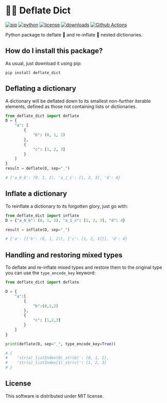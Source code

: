 # 🎈🌵 Deflate Dict

[![pip](https://badge.fury.io/py/deflate-dict.svg)](https://pypi.org/project/deflate-dict/)
[![python](https://img.shields.io/pypi/pyversions/deflate-dict)](https://pypi.org/project/deflate-dict/)
[![license](https://img.shields.io/pypi/l/deflate-dict)](https://pypi.org/project/deflate-dict/)
[![downloads](https://pepy.tech/badge/deflate-dict)](https://pepy.tech/project/deflate-dict)
[![Github Actions](https:://github.com/LucaCappelletti94/deflate_dict/actions/workflows/python.yml/badge.svg)](https://github.com/LucaCappelletti94/deflate_dict/actions/)

Python package to deflate 🌵 and re-inflate 🎈 nested dictionaries.

## How do I install this package?

As usual, just download it using pip:

```shell
pip install deflate_dict
```

## Deflating a dictionary

A dictionary will be deflated down to its smallest non-further iterable elements, defined as those not containing lists or dictionaries.

```python
from deflate_dict import deflate
D = {
    "a": [
        {
            "b": (0, 1, 2)
        },
        {
            "c": [1, 2, 3]
        }
    ]
}
result = deflate(D, sep="_")

# {'a_0_b': (0, 1, 2), 'a_1_c': [1, 2, 3], 'd': 4}
```

## Inflate a dictionary

To reinflate a dictionary to its forgotten glory, just go with:

```python
from deflate_dict import inflate
D = {"a_0_b": (0, 1, 2), "a_1_c": [1, 2, 3], "d": 4}

result = inflate(D, sep="_")

# {'a': [{'b': (0, 1, 2)}, {'c': [1, 2, 3]}], 'd': 4}
```

## Handling and restoring mixed types

To deflate and re-inflate mixed types and restore them to the original type you can use the `type_encode_key` keyword:

```python
from deflate_dict import deflate

D = {
    "a":[
        {
            "b":(0,1,2)
        },
        {
            "c": [1,2,3]
        }
    ]
}

print(deflate(D, sep="_", type_encode_key=True))

# {
#    'str(a)_listIndex(0)_str(b)': (0, 1, 2),
#    'str(a)_listIndex(1)_str(c)': [1, 2, 3]
# }
```

## License
This software is distributed under MIT license.
